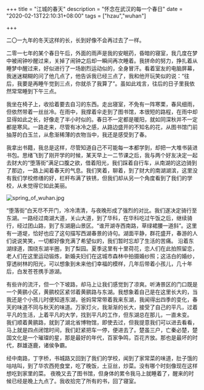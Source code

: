 +++
title = "江城的春天"
description = "怀念在武汉的每一个春日"
date = "2020-02-13T22:10:31+08:00"
tags = ["hzau","wuhan"]

+++

二〇一九年的冬天这样的长，长到好像不会再过去了一样。

二零一七年的某个春日午后，外面的雨声是我的安眠药，昏暗的寝室，我几度在梦中被闹钟吵醒过来，关掉了闹钟之后却一瞬间再次睡着。我拼命的努力，挣扎着从睡梦中醒过来，好似进行了一场剧烈运动似的，全身冒汗。看着室友的电脑屏幕，我迷迷糊糊的问了他几点了，他告诉我已经三点了，我和他开玩笑似的说：“往后，我要是再睡午觉到三点，你就杀了我算了”。虽如此戏言，往后的日子里我依然常常睡到下午三点。

我坐在椅子上，收拾着要去自习的东西。走出寝室，不免有一阵寒栗，春风细雨，但依然带着一丝丝冷。在雨中，我撑着伞走到了图书馆，本很短的路程，在雨中却显得如此之长，好像走了半小时似的。春日不一定都是暖阳，就如同深秋并不一定都是寒风。一路走来，尽管有冰冷之感，从路边盛开的不知名的花，从图书馆门前抽芽的白玉兰，从愈渐稀薄的衣物当中，我还是感受到了春。

我拿出书籍，我总是这样，尽管知道自己不可能每一本都学到，却把一大堆书装进书包。思绪飞到了刚开学的时候，某天早上一二节课之后，我与两个好友决定一起去财大的“堕落街”满足口腹之欲，借着阳光，我们踩着自行车，从南湖的这边骑到了那边，一路上闻着春天的气息。我们笑着，聊着，到了财大的南湖湖滨，这里没有我们学校修缮的好，栏杆布满了铁锈，但我们却从另一个角度看到了我们的学校，从未觉得它如此美丽。

![spring_of_wuhan.jpg](/images/spring_of_wuhan.jpg "华中农业大学·落日")

“堕落街”白天尽不开门，冷冷清清，与夜晚形成了强烈的对比。我们遂决定骑行至东湖。一路经过南湖大道，关山大道，到了华科，在华科吃过午饭之后，继续骑行，经过团山路，到了东湖磨山景区。“谁开湖寺西南路，草绿裙腰一道斜”。这里有一道堤，恰好也应了这句描写西湖春景的诗句。湖面平静，群花盛开，春游的人们说说笑笑，一切都好像充满了希望似的，我们暂时忘却了生活的苦痛。
沿着东湖绿道，围绕东湖半圈，到了梨园。夏季这里有十里荷花，恋人们在此拍照留恋，老人们在这里运动锻炼，新婚夫妇们在这城市森林中拍摄婚纱照；这洁白的婚纱，穿透树林的阳光，可以想象到未来他们幸福的模样，几年后带着小孩儿，几十年后，白发苍苍携手游湖。

有些许的流汗，但一个下坡路，却马上让我们感觉到了凉爽。听涛景区的门口既是一个黄鹂小区，黄鹂校区紧邻着黄鹂路与东湖。我想象着自己是在这里长大的，当我还是个小孩儿时便知道东湖，爸妈常常带着我来东湖，我闻得出四季的变化，春天的味道不同与秋天的味道。万家灯火，我渐渐的长大，接受了自己的平凡，过着平凡的生活，上着平凡的大学，找到平凡的工作，但东湖总在那儿，一直未变。
我们顺着黄鹂路，就到了湖北省博物馆，即使去过，但我提意我们可以进去看看，马上就是四点闭馆时间，我们赶紧把车一停，便进去了。楚虽三户，亡秦必楚，楚国文化是一个璀璨的星，那是最好的年代，百家争鸣，百花齐放。那也是最坏的时代，群雄逐鹿，诸侯争霸。

经中南路，丁字桥，书城路又回到了我们的学校，闻到了家常菜的味道，肚子饿的咕咕叫，到了华农西苑食堂，吃了晚饭，土豆丝，炒菜。没有哪个时刻像现在这样想吃到家里的菜。
夜晚又去了图书馆，但身体的累令我马上就睡着了，醒来的时候已经是晚上九点了。我收拾完了所有的书，回了寝室。